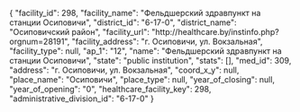 {
    "facility_id": 298,
    "facility_name": "Фельдшерский здравпункт на станции Осиповичи",
    "district_id": "6-17-0",
    "district_name": "Осиповичский район",
    "facility_url": "http:\/\/healthcare.by\/instinfo.php?orgnum=28191",
    "facility_address": "г. Осиповичи, ул. Вокзальная",
    "facility_type": null,
    "ap_1": "12",
    "name": "Фельдшерский здравпункт на станции Осиповичи",
    "state": "public institution",
    "stats": [],
    "med_id": 309,
    "address": "г. Осиповичи, ул. Вокзальная",
    "coord_x_y": null,
    "place_name": "Осиповичи",
    "place_type": null,
    "year_of_closing": null,
    "year_of_opening": "0",
    "healthcare_facility_key": 298,
    "administrative_division_id": "6-17-0"
}